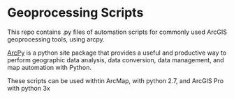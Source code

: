 # Geoprocessing Scripts

This repo contains .py files of automation scripts for commonly used ArcGIS geoprocessing tools, using arcpy.

[ArcPy](https://pro.arcgis.com/en/pro-app/latest/arcpy/get-started/what-is-arcpy-.htm) is a python site package that provides a useful and productive way to perform geographic data analysis, data conversion, data management, and map automation with Python.

These scripts can be used withtin ArcMap, with python 2.7, and ArcGIS Pro with python 3x
